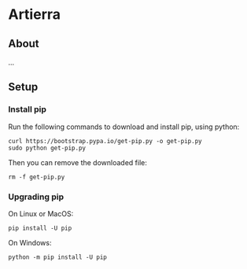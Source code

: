 # Artierra

## About

...

## Setup

### Install pip

Run the following commands to download and install pip, using python:

```
curl https://bootstrap.pypa.io/get-pip.py -o get-pip.py
sudo python get-pip.py
```

Then you can remove the downloaded file:

```
rm -f get-pip.py
```

### Upgrading pip

On Linux or MacOS:

```
pip install -U pip
```

On Windows:

```
python -m pip install -U pip
```
